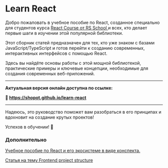 # Learn React

Добро пожаловать в учебное пособие по React, созданное специально для студентов курса [React Course от RS School ](https://rs.school/courses/reactjs)и всех, кто делает первые шаги в изучении этой популярной библиотеки.

Этот сборник статей предназначен для тех, кто уже знаком с базами JavaScript/TypeScript и готов перейти к созданию современных, интерактивных интерфейсов с помощью React. 

Здесь вы найдёте основы работы с этой мощной библиотекой, практические примеры и ключевые концепции, необходимые для создания современных веб-приложений.

---
**Актуальная версия онлайн доступна по ссылке:**

**🔗 https://shopot.github.io/learn-react**

---

Надеюсь, это руководство поможет вам разобраться в его принципах и вдохновит на создание крутых проектов!

Успехов в обучении! 🚀

### Дополнительно 

[Учебное пособие по React и его экосистеме в виде конспекта.](https://github.com/shopot/react-101)

[Статья на тему Frontend project structure](https://github.com/shopot/react-project-structure)